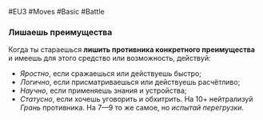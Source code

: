 #EU3 #Moves #Basic #Battle 
### Лишаешь преимущества

Когда ты стараешься **лишить противника конкретного преимущества** и имеешь для этого средство или возможность, действуй:
- *Яростно*, если сражаешься или действуешь быстро;
- *Логично*, если присматриваешься или действуешь расчётливо;
- *Научно*, если применяешь знания и устройства;
- *Статусно*, если хочешь уговорить и обхитрить.
На 10+ нейтрализуй *Грань* противника.
На 7—9 то же самое, но *испытай перегрузки*.

